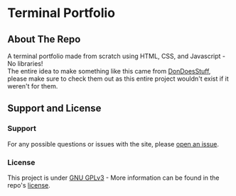 # Terminal Portfolio

## About The Repo
A terminal portfolio made from scratch using HTML, CSS, and Javascript - No libraries! \
The entire idea to make something like this came from [DonDoesStuff](https://github.com/DonDoesStuff), please make sure to check them out as this entire project wouldn't exist if it weren't for them.

## Support and License
### Support
For any possible questions or issues with the site, please [open an issue](https://github.com/Vumacc/Terminal-Portfolio/issues).
### License
This project is under [GNU GPLv3](https://www.gnu.org/licenses/gpl-3.0.en.html) - More information can be found in the repo's [license](https://github.com/Vumacc/Terminal-Portfolio/blob/main/LICENSE).
